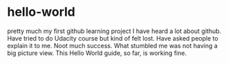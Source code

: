# hello-world
pretty much my first github learning project
I have heard a lot about github. Have tried to do Udacity course but kind of felt lost.
Have asked people to explain it to me. Noot much success.
What stumbled me was not having a big picture view.
This Hello World guide, so far, is working fine.
